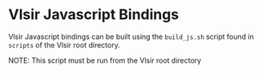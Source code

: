 # Vlsir Javascript Bindings

Vlsir Javascript bindings can be built using the `build_js.sh` script found in `scripts` of the Vlsir root directory.

NOTE: This script must be run from the Vlsir root directory